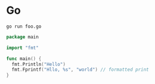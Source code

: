 # Go
`go run foo.go`

```go
package main

import "fmt"

func main() {
  fmt.Println("Hello")
  fmt.Fprintf("Hllo, %s", "world") // formatted print
}
```
